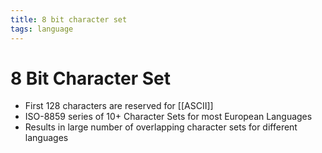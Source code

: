 ```yaml
---
title: 8 bit character set
tags: language
---
```


# 8 Bit Character Set
- First 128 characters are reserved for [[ASCII]]
- ISO-8859 series of 10+ Character Sets for most European Languages
- Results in large number of overlapping character sets for different languages






















































